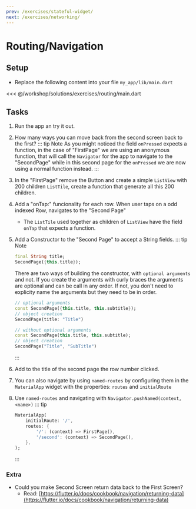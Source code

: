 ```yaml
---
prev: /exercises/stateful-widget/
next: /exercises/networking/
---
```


# Routing/Navigation

## Setup

- Replace the following content into your file `my_app/lib/main.dart`

<<< @/workshop/solutions/exercises/routing/main.dart

## Tasks

1. Run the app an try it out.
2. How many ways you can move back from the second screen back to the first?
   ::: tip Note
   As you might noticed the field `onPressed` expects a function, in the case of "FirstPage" we are using an anonymous function, that will call the `Navigator` for the app to navigate to the "SecondPage" while in this second page for the `onPressed` we are now using a normal function instead.
   :::
3. In the "FirstPage" remove the Button and create a simple `ListView` with 200 children `ListTile`, create a function that generate all this 200 children.
4. Add a "onTap:" funcionality for each row. When user taps on a odd indexed Row, navigates to the "Second Page"
   - The `ListTile` used together as children of `ListView` have the field `onTap` that expects a function.
5. Add a Constructor to the "Second Page" to accept a String fields.
   ::: tip Note

   ```dart
   final String title;
   SecondPage({this.title});
   ```

   There are two ways of building the constructor, with `optional arguments` and not. If you create the arguments with curly braces the arguments are optional and can be call in any order. If not, you don't need to explicity name the arguments but they need to be in order.

   ```dart
   // optional arguments
   const SecondPage({this.title, this.subtitle});
   // object creation
   SecondPage(title: "Title")

   // without optional arguments
   const SecondPage(this.title, this.subtitle);
   // object creation
   SecondPage("Title", "SubTitle")
   ```

   :::

6. Add to the title of the second page the row number clicked.
7. You can also navigate by using `named-routes` by configuring them in the `MaterialApp` widget with the properties: `routes` and `initialRoute`
8. Use `named-routes` and navigating with `Navigator.pushNamed(context, <name>)`
   ::: tip

   ```dart
   MaterialApp(
       initialRoute: '/',
       routes: {
           '/': (context) => FirstPage(),
           '/second': (context) => SecondPage(),
       },
   );
   ```

   :::

### Extra

- Could you make Second Screen return data back to the First Screen?
  - Read: [https://flutter.io/docs/cookbook/navigation/returning-data](https://flutter.io/docs/cookbook/navigation/returning-data)
